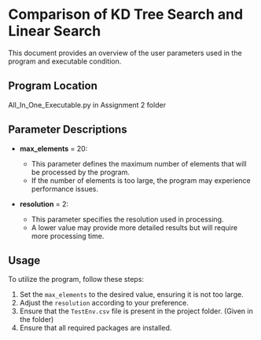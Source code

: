 # Comparison of KD Tree Search and Linear Search

This document provides an overview of the user parameters used in the program and executable condition.

## Program Location
All_In_One_Executable.py in Assignment 2 folder

## Parameter Descriptions

- **max_elements** = 20: 
  - This parameter defines the maximum number of elements that will be processed by the program.
  - If the number of elements is too large, the program may experience performance issues.
  
- **resolution** = 2: 
  - This parameter specifies the resolution used in processing.
  - A lower value may provide more detailed results but will require more processing time.

## Usage

To utilize the program, follow these steps:

1. Set the `max_elements` to the desired value, ensuring it is not too large.
2. Adjust the `resolution` according to your preference.
3. Ensure that the `TestEnv.csv` file is present in the project folder. (Given in the folder)
4. Ensure that all required packages are installed.
